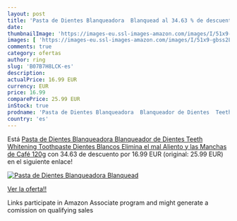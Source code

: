 ```yaml
---
layout: post
title: 'Pasta de Dientes Blanqueadora  Blanquead al 34.63 % de descuento'
date: 
thumbnailImage: 'https://images-eu.ssl-images-amazon.com/images/I/51x9-gbss2L._SL200_.jpg'
images: [ 'https://images-eu.ssl-images-amazon.com/images/I/51x9-gbss2L._SL200_.jpg' ]
comments: true
category: ofertas
author: ring
slug: 'B07B7H8LCK-es'
description:
actualPrice: 16.99 EUR
currency: EUR
price: 16.99
comparePrice: 25.99 EUR
inStock: true
prodname: 'Pasta de Dientes Blanqueadora  Blanqueador de Dientes  Teeth Whitening Toothpaste  Dientes Blancos  Elimina el mal Aliento y las Manchas de Café  120g'
country: 'es'
---
```


Está [Pasta de Dientes Blanqueadora  Blanqueador de Dientes  Teeth Whitening Toothpaste  Dientes Blancos  Elimina el mal Aliento y las Manchas de Café  120g](https://www.amazon.es/dp/B07B7H8LCK/?tag=tolees-21) con 34.63 de descuento por 16.99 EUR (original: 25.99 EUR) en el siguiente enlace!

[![Pasta de Dientes Blanqueadora  Blanquead](https://images-eu.ssl-images-amazon.com/images/I/51x9-gbss2L._SL200_.jpg)](https://www.amazon.es/dp/B07B7H8LCK/?tag=tolees-21)

[Ver la oferta!!](https://www.amazon.es/dp/B07B7H8LCK/?tag=tolees-21)

Links participate in Amazon Associate program and might generate a comission on qualifying sales



